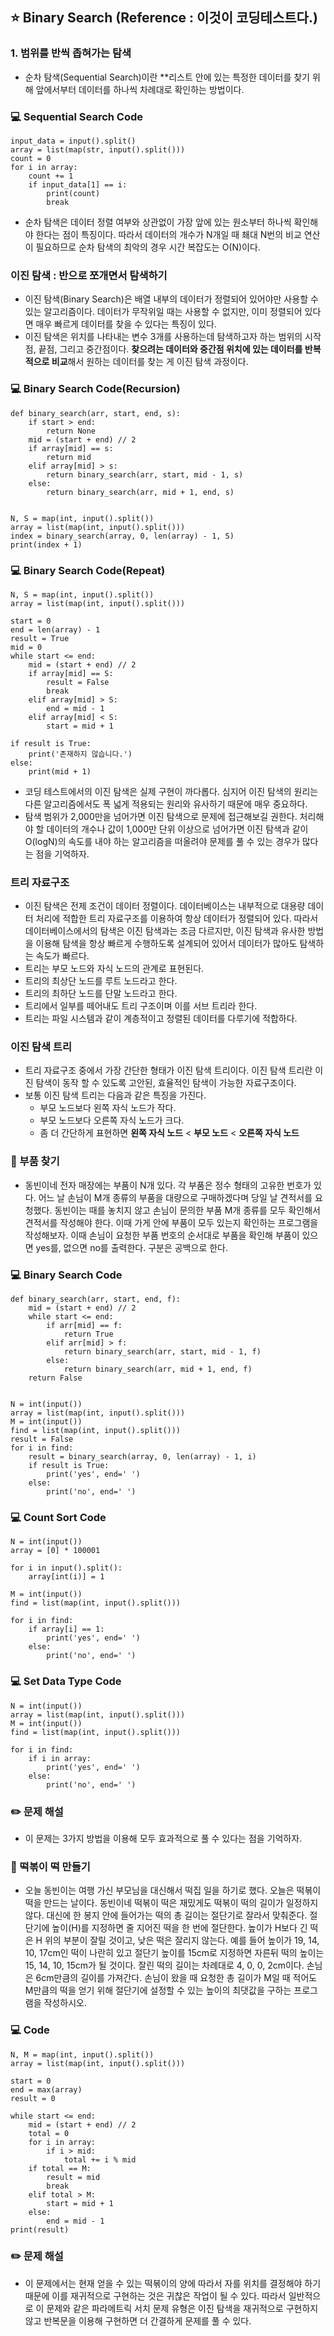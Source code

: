 ## :star: Binary Search (Reference : 이것이 코딩테스트다.)

### 1. 범위를 반씩 좁혀가는 탐색
- 순차 탐색(Sequential Search)이란 **리스트 안에 있는 특정한 데이터를 찾기 위해 앞에서부터 데이터를 하나씩 차례대로 확인하는 방법이다.

### :computer: Sequential Search Code

```
input_data = input().split()
array = list(map(str, input().split()))
count = 0
for i in array:
    count += 1
    if input_data[1] == i:
        print(count)
        break
```

- 순차 탐색은 데이터 정렬 여부와 상관없이 가장 앞에 있는 원소부터 하나씩 확인해야 한다는 점이 특징이다. 따라서 데이터의 개수가 N개일 때 쵀대 N번의 비교 연산이 필요하므로 순차 탐색의 최악의 경우 시간 복잡도는 O(N)이다.

### 이진 탐색 : 반으로 쪼개면서 탐색하기
- 이진 탐색(Binary Search)은 배열 내부의 데이터가 정렬되어 있어야만 사용할 수 있는 알고리즘이다. 데이터가 무작위일 때는 사용할 수 없지만, 이미 정렬되어 있다면 매우 빠르게 데이터를 찾을 수 있다는 특징이 있다.
- 이진 탐색은 위치를 나타내는 변수 3개를 사용하는데 탐색하고자 하는 범위의 시작점, 끝점, 그리고 중간점이다. **찾으려는 데이터와 중간점 위치에 있는 데이터를 반복적으로 비교**해서 원하는 데이터를 찾는 게 이진 탐색 과정이다.

### :computer: Binary Search Code(Recursion)

```
def binary_search(arr, start, end, s):
    if start > end:
        return None
    mid = (start + end) // 2
    if array[mid] == s:
        return mid
    elif array[mid] > s:
        return binary_search(arr, start, mid - 1, s)
    else:
        return binary_search(arr, mid + 1, end, s)


N, S = map(int, input().split())
array = list(map(int, input().split()))
index = binary_search(array, 0, len(array) - 1, S)
print(index + 1)
```

### :computer: Binary Search Code(Repeat)

```
N, S = map(int, input().split())
array = list(map(int, input().split()))

start = 0
end = len(array) - 1
result = True
mid = 0
while start <= end:
    mid = (start + end) // 2
    if array[mid] == S:
        result = False
        break
    elif array[mid] > S:
        end = mid - 1
    elif array[mid] < S:
        start = mid + 1

if result is True:
    print('존재하지 않습니다.')
else:
    print(mid + 1)
```

- 코딩 테스트에서의 이진 탐색은 실제 구현이 까다롭다. 심지어 이진 탐색의 원리는 다른 알고리즘에서도 폭 넓게 적용되는 원리와 유사하기 때문에 매우 중요하다. 
- 탐색 범위가 2,000만을 넘어가면 이진 탐색으로 문제에 접근해보길 권한다. 처리해야 할 데이터의 개수나 값이 1,000만 단위 이상으로 넘어가면 이진 탐색과 같이 O(logN)의 속도를 내야 하는 알고리즘을 떠올려야 문제를 풀 수 있는 경우가 많다는 점을 기억하자.

### 트리 자료구조
- 이진 탐색은 전제 조건이 데이터 정렬이다. 데이터베이스는 내부적으로 대용량 데이터 처리에 적합한 트리 자료구조를 이용하여 항상 데이터가 정렬되어 있다. 따라서 데이터베이스에서의 탐색은 이진 탐색과는 조금 다르지만, 이진 탐색과 유사한 방법을 이용해 탐색을 항상 빠르게 수행하도록 설계되어 있어서 데이터가 많아도 탐색하는 속도가 빠르다.
- 트리는 부모 노드와 자식 노드의 관계로 표현된다.
- 트리의 최상단 노드를 루트 노드라고 한다.
- 트리의 최하단 노드를 단말 노드라고 한다.
- 트리에서 일부를 떼어내도 트리 구조이며 이를 서브 트리라 한다.
- 트리는 파일 시스템과 같이 계층적이고 정렬된 데이터를 다루기에 적합하다.

### 이진 탐색 트리
- 트리 자료구조 중에서 가장 간단한 형태가 이진 탐색 트리이다. 이진 탐색 트리란 이진 탐색이 동작 할 수 있도록 고안된, 효율적인 탐색이 가능한 자료구조이다.
- 보통 이진 탐색 트리는 다음과 같은 특징을 가진다.
    - 부모 노드보다 왼쪽 자식 노드가 작다.
    - 부모 노드보다 오른쪽 자식 노드가 크다.
    - 좀 더 간단하게 표현하면 **왼쪽 자식 노드** < **부모 노드** < **오른쪽 자식 노드**

### :speech_balloon: 부품 찾기
- 동빈이네 전자 매장에는 부품이 N개 있다. 각 부품은 정수 형태의 고유한 번호가 있다.
어느 날 손님이 M개 종류의 부품을 대량으로 구매하겠다며 당일 날 견적서를 요청했다.
동빈이는 때를 놓치지 않고 손님이 문의한 부품 M개 종류를 모두 확인해서 견적서를 작성해야 한다.
이때 가게 안에 부품이 모두 있는지 확인하는 프로그램을 작성해보자.
이때 손님이 요청한 부품 번호의 순서대로 부품을 확인해 부품이 있으면 yes를, 없으면 no를 출력한다. 구분은 공백으로 한다.

### :computer: Binary Search Code

```
def binary_search(arr, start, end, f):
    mid = (start + end) // 2
    while start <= end:
        if arr[mid] == f:
            return True
        elif arr[mid] > f:
            return binary_search(arr, start, mid - 1, f)
        else:
            return binary_search(arr, mid + 1, end, f)
    return False


N = int(input())
array = list(map(int, input().split()))
M = int(input())
find = list(map(int, input().split()))
result = False
for i in find:
    result = binary_search(array, 0, len(array) - 1, i)
    if result is True:
        print('yes', end=' ')
    else:
        print('no', end=' ')
```

### :computer: Count Sort Code

```
N = int(input())
array = [0] * 100001

for i in input().split():
    array[int(i)] = 1

M = int(input())
find = list(map(int, input().split()))

for i in find:
    if array[i] == 1:
        print('yes', end=' ')
    else:
        print('no', end=' ')

```

### :computer: Set Data Type Code

```
N = int(input())
array = list(map(int, input().split()))
M = int(input())
find = list(map(int, input().split()))

for i in find:
    if i in array:
        print('yes', end=' ')
    else:
        print('no', end=' ')
```

### :pencil2: 문제 해설
- 이 문제는 3가지 방법을 이용해 모두 효과적으로 풀 수 있다는 점을 기억하자.

### :speech_balloon: 떡볶이 떡 만들기
- 오늘 동빈이는 여행 가신 부모님을 대신해서 떡집 일을 하기로 했다. 오늘은 떡볶이 떡을 만드는 날이다.
동빈이네 떡볶이 떡은 재밌게도 떡볶이 떡의 길이가 일정하지 않다. 대신에 한 봉지 안에 들어가는 떡의 총 길이는 절단기로 잘라서 맞춰준다.
절단기에 높이(H)를 지정하면 줄 지어진 떡을 한 번에 절단한다. 높이가 H보다 긴 떡은 H 위의 부분이 잘릴 것이고, 낮은 떡은 잘리지 않는다.
예를 들어 높이가 19, 14, 10, 17cm인 떡이 나란히 있고 절단기 높이를 15cm로 지정하면 자른뒤 떡의 높이는 15, 14, 10, 15cm가 될 것이다.
잘린 떡의 길이는 차례대로 4, 0, 0, 2cm이다. 손님은 6cm만큼의 길이를 가져간다.
손님이 왔을 때 요청한 총 길이가 M일 때 적어도 M만큼의 떡을 얻기 위해 절단기에 설정할 수 있는 높이의 최댓값을 구하는 프로그램을 작성하시오.

### :computer: Code

```
N, M = map(int, input().split())
array = list(map(int, input().split()))

start = 0
end = max(array)
result = 0

while start <= end:
    mid = (start + end) // 2
    total = 0
    for i in array:
        if i > mid:
            total += i % mid
    if total == M:
        result = mid
        break
    elif total > M:
        start = mid + 1
    else:
        end = mid - 1
print(result)

```

### :pencil2: 문제 해설
- 이 문제에서는 현재 얻을 수 있는 떡볶이의 양에 따라서 자를 위치를 결정해야 하기 때문에 이를 재귀적으로 구현하는 것은 귀찮은 작업이 될 수 있다. 따라서 일반적으로 이 문제와 같은 파라메트릭 서치 문제 유형은 이진 탐색을 재귀적으로 구현하지 않고 반복문을 이용해 구현하면 더 간결하게 문제를 풀 수 있다.